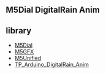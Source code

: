 ## M5Dial DigitalRain Anim

library
---------------------------

- [M5Dial](https://github.com/m5stack/M5Dial)
- [M5GFX](https://github.com/m5stack/M5GFX)  
- [M5Unified](https://github.com/m5stack/M5Unified)  
- [TP_Arduino_DigitalRain_Anim](https://github.com/0015/TP_Arduino_DigitalRain_Anim)

